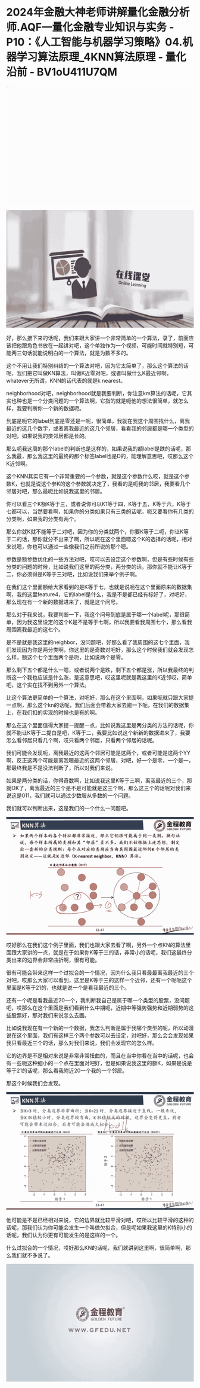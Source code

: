 # 2024年金融大神老师讲解量化金融分析师.AQF—量化金融专业知识与实务 - P10：《人工智能与机器学习策略》04.机器学习算法原理_4KNN算法原理 - 量化沿前 - BV1oU411U7QM

![](img/e169a33c3d77547a568b4c4c1b38add3_0.png)

![](img/e169a33c3d77547a568b4c4c1b38add3_1.png)

好，那么接下来的话呢，我们来跟大家讲一个非常简单的一个算法，录了，前面应该把他跟角色书放在一起讲对吧，这个单独作为一个视频，可能时间就特别短，可能两三句话就能说明白的一个算法，就是为数不多的。

这个不用让我们特别纠结的一个算法对吧，因为它太简单了，那么这个算法的话呢，我们把它叫做KN算法，叫做K近零对吧，或者叫做什么K最近邻啊，whatever无所谓，KNN的话代表的就是k nearest。

neighborhood对吧，neighborhood就是我要判断，你注意km算法的话呢，它其实也种也是一个分类问题的一个算法啊，它指的就是呃他的想法很简单，就怎么样，我要判断你一个新的数据呃。

到底是呃它的label到底是零还是一呢，很简单，我就在我这个周围找什么，离我最近的这几个数字，或者离我最近的这几个邻居，看看我的邻居都是哪一个类型的对吧，如果说我的类邻居都是长的。

那么呃我这周的那个label的判断也是这样的，如果说我的额label是跌的话呢，那么我最，那么我这里的最终的那个标签label也是D的，能理解意思吧，哎那么这个K近邻啊。

这个KNN其实它有一个非常重要的一个参数，就是这个参数什么哎，就是这个参数K，也就是说这个参K的这个参数就决定了，我看的是呃我的邻居，我要看几个邻居对吧，那么最呃比如说我这里的邻居。

你可以看三个K额K等于三，或者说你可以K1等于四，K等于五，K等于六，K等于七都可以，当然要看啊，如果你的分类如果只有三类的话呢，呃又要看你有几类的分类啊，如果我的分类有两个。

那么你就K就不能等于二对吧，因为你的分类就两个，你要K等于二呃，你让K等于二的话，那你就分不出来了啊，所以呢在这个里面嗯这个K的选择的话呢，相对来说嗯，你也可以通过一些像我们之前所说的那个嗯。

参数是额参数优化的一些方法对吧，哎可以去设定这个参数啊，但是有些时候有些分类的问题的时候，比如说我们这里的两分类，两分类的话，那你就不能让K等于二，你必须得是K等于三对吧，比如说我们来举个例子啊。

在我们这个里面额给大家看到的是K等于七，也就是说呃在这个里面原来的数据集啊，我的这里feature4，它的label是什么，我是不是都已经有标好了，对吧好，那么现在有一个新的数据进来了，就是这个问号。

那么对于我来说，我要判断一下，我这个问号到底是属于哪一个label呢，那很简单，因为我这里设定的这个K是不是等于七啊，所以我要看我周围七个，那么看我周围离我最近的这七个。

是不是就是我这里的neighbor，没问题吧，好那么看了我周围的这七个里面，我们发现因为你是两分类啊，你这里的是奇数对吧好，那么这个时候我们就会发现怎么样，额这个七个里面两个是呃，比如说两个是零。

那么剩下五个都是什么一嗯，或者说两个是跌，剩下五个都是涨，所以我最终的判断这一个我也应该是什么涨，是这意思吧，哎这里呢就是我这里的K近邻哎，简单吧，这个实在找不到另外一个算法。

比这个算法更简单的一个算法，对吧好，那么在这个里面啊，如果呃就只跟大家提一点啊，那么这个kn的话呢，我们后面会带着大家去跑一下呃，在我们的数据集上，在我们扣的实现的时候也是有的啊。

那么在这个里面值得大家提一提醒一点，比如说我这里是两分类的方法的话呢，你就不能让K等于二提白是吧，K等于二，我要比如说这个新新的数据进来了，我要怎么看邻居只看几个啊，哎只看两个邻居，只看两个邻居的话呢。

我们可能会发现呃，离我最近的这两个邻居可能是这两个，或者可能是这两个YY啊，反正这两个可能是离我嗯最近的这两个邻居，对吧，好一个是零，一个是一，那最终我是不是没法判断了，所以对我们来说。

如果是两分类的话，你得奇数啊，比如说我这里K等于三啊，离我最近的三个，那就OK了，离我最近的三个是不是可能就是这三个啊，那么这三个的话呢对我们来说这是011，我们就可以通过少数服从多数的一个问题。

我们就可以判断出来，这是我们的一个什么一问题吧。

![](img/e169a33c3d77547a568b4c4c1b38add3_3.png)

哎好那么在我们这个例子里面，我们也跟大家去看了啊，另外一个点KN的算法里面跟大家讲的一点，就是在于如果你K等于三的话，非常小的话呢，我们这最终分类出来的边界会非常曲折啊，很有可能。

很有可能会带来这样一个过拟合的一个情况，因为什么我只看最最离我最近的三个对吧，哎那么大家可以看到，这里是K等于三的这样一个近邻，还有一个呢呃这个里面是K等于21的，也就是说一个是看我最近的三个。

还有一个呢是看我最近20一个，我判断我自己是属于哪一个类型的股票，没问题吧，哎那么在这个里面是我们看到什么中期呃，近期中等强势强势和近期弱势的这些股票好，那对我们来说怎么去画。

比如说我现在有一个新的一个数据，我怎么判断是属于我哪个类型的呢，所以动漫说在这个里面，我们有这样三个两个参数可以去设定，对吧好，那么会会发现如果我只看最近三个的话，那么对我们来说，我们会发现它的怎么样。

它的边界是不是相对来说是非常非常扭曲的，而且在当中你看在当中的话呢，也会有一些呃这种细小的一个点在里面对吧好，但是如果说我这里的额K，如果是说是等于21的话呢，那么看我附近20一个我的一个邻居。

那这个时候我们会发现。

![](img/e169a33c3d77547a568b4c4c1b38add3_5.png)

他可能是不是已经相对来说，它的边界就比较平滑对吧，哎所以比较平滑的这种的话呢，那我们认为你可能会发生一个叫做欠拟合，但是呢如果我这里的K特别小的话呢，我们认为你更有可能发生的是这样的一个。

什么过拟合的一个情况，哎好那么KN的话呢，我们就讲到这里啊，很简单啊，那么我们就不多说了。

![](img/e169a33c3d77547a568b4c4c1b38add3_7.png)